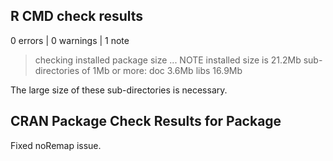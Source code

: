 ## R CMD check results

0 errors | 0 warnings | 1 note

> checking installed package size ... NOTE
>    installed size is 21.2Mb
>    sub-directories of 1Mb or more:
>      doc    3.6Mb
>      libs  16.9Mb

The large size of these sub-directories is necessary.

## CRAN Package Check Results for Package

Fixed noRemap issue.
